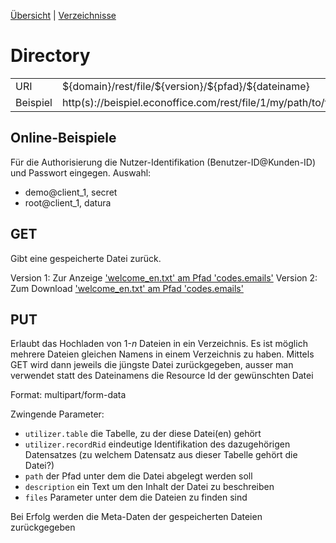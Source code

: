 [Übersicht](https://github.com/daturainformatik/econOfficeREST-API)&nbsp;|&nbsp;[Verzeichnisse](https://github.com/daturainformatik/econOfficeREST-API/tree/master/files/directory)

# Directory
<table>
<tr><td>URI</td><td>${domain}/rest/file/${version}/${pfad}/${dateiname}</td></tr>
<tr><td>Beispiel</td><td>http(s)://beispiel.econoffice.com/rest/file/1/my/path/to/file.ext</td></tr>
</table>

## Online-Beispiele

Für die Authorisierung die Nutzer-Identifikation (Benutzer-ID@Kunden-ID) und Passwort eingegen. Auswahl:

- demo@client_1, secret
- root@client_1, datura

## GET
Gibt eine gespeicherte Datei zurück.

Version 1: Zur Anzeige ['welcome_en.txt' am Pfad 'codes.emails'](http://dws.econoffice.ch/rest/rest/file/1/codes/emails/welcome_en.txt)
Version 2: Zum Download ['welcome_en.txt' am Pfad 'codes.emails'](http://dws.econoffice.ch/rest/rest/file/2/codes/emails/welcome_en.txt)

## PUT
Erlaubt das Hochladen von 1-*n* Dateien in ein Verzeichnis. Es ist möglich mehrere Dateien gleichen Namens in einem Verzeichnis zu haben.
Mittels GET wird dann jeweils die jüngste Datei zurückgegeben, ausser man verwendet statt des Dateinamens die Resource Id der gewünschten Datei


Format: multipart/form-data

Zwingende Parameter:

* `utilizer.table` die Tabelle, zu der diese Datei(en) gehört 
* `utilizer.recordRid` eindeutige Identifikation des dazugehörigen Datensatzes (zu welchem Datensatz aus dieser Tabelle gehört die Datei?)
* `path` der Pfad unter dem die Datei abgelegt werden soll
* `description` ein Text um den Inhalt der Datei zu beschreiben
* `files` Parameter unter dem die Dateien zu finden sind
	
Bei Erfolg werden die Meta-Daten der gespeicherten Dateien zurückgegeben
